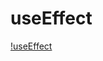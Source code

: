 # useEffect

[!useEffect](https://www.youtube.com/watch?v=XEU3jlV9syI&list=PLgH5QX0i9K3rGtitufynBKMy5gAFpa1y8&index=41)
